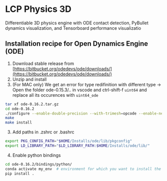# LCP Physics 3D

Differentiable 3D physics engine with ODE contact detection, PyBullet dynamics visualization, and Tensorboard performance visualizatio



## Installation recipe for Open Dynamics Engine (ODE)

1. Download stable release from [https://bitbucket.org/odedevs/ode/downloads/](https://bitbucket.org/odedevs/ode/downloads/)
2. Unzip and install
3. (For MAC only) We get an error for type redifinition with different type -> Open the folder ode-0.15.3/..   in vscode and ctrl-shift-f `uint64` and replace all its occurences with `uint64_ode`
```bash
tar xf ode-0.16.2.tar.gz
cd ode-0.16.2
./configure --enable-double-precision --with-trimesh=opcode --enable-new-trimesh --enable-shared --prefix=$HOME/Installs/ode
make
make install
```

3. Add paths in .zshrc or .bashrc

```bash
export PKG_CONFIG_PATH="$HOME/Installs/ode/lib/pkgconfig"
export LD_LIBRARY_PATH="$LD_LIBRARY_PATH:$HOME/Installs/ode/lib/"
```

4. Enable python bindings

```bash
cd ode-0.16.2/bindings/python/
conda activate my_env  # environment for which you want to install the bindings
pip install .
```
